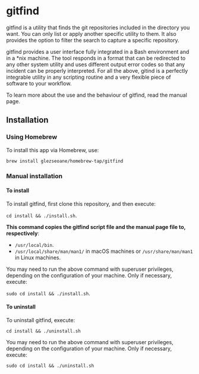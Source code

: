 # gitfind

gitfind is a utility that finds the git repositories included in the directory you want. You can only list or apply another specific utility to them. It also provides the option to filter the search to capture a specific repository.

gitfind provides a user interface fully integrated in a Bash environment and in a \*nix machine. The tool responds in a format that can be redirected to any other system utility and uses different output error codes so that any incident can be properly interpreted. For all the above, gitind is a perfectly integrable utility in any scripting routine and a very flexible piece of software to your workflow.

To learn more about the use and the behaviour of gitfind, read the manual page.



## Installation

### Using Homebrew

To install this app via Homebrew, use:

```sh
brew install glezseoane/homebrew-tap/gitfind
```

### Manual installation

#### To install

To install gitfind, first clone this repository, and then execute:

`cd install && ./install.sh`.

**This command copies the gitfind script file and the manual page file to, respectively**:

- `/usr/local/bin`.
- `/usr/local/share/man/man1/` in macOS machines or `/usr/share/man/man1` in Linux machines.

You may need to run the above command with superuser privileges, depending on the configuration of your machine. Only if necessary, execute:

`sudo cd install && ./install.sh`.

#### To uninstall

To uninstall gitfind, execute:

`cd install && ./uninstall.sh`

You may need to run the above command with superuser privileges, depending on the configuration of your machine. Only if necessary, execute:

`sudo cd install && ./uninstall.sh` 

